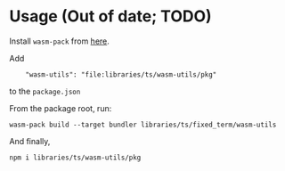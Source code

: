 # Usage (Out of date; TODO)

Install `wasm-pack` from [here](https://rustwasm.github.io/wasm-pack/installer/).

Add

```
    "wasm-utils": "file:libraries/ts/wasm-utils/pkg"
```

to the `package.json`

From the package root, run:

```
wasm-pack build --target bundler libraries/ts/fixed_term/wasm-utils
```

And finally,

```
npm i libraries/ts/wasm-utils/pkg
```
